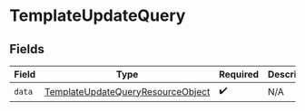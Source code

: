 # TemplateUpdateQuery


## Fields

| Field                                                                                             | Type                                                                                              | Required                                                                                          | Description                                                                                       |
| ------------------------------------------------------------------------------------------------- | ------------------------------------------------------------------------------------------------- | ------------------------------------------------------------------------------------------------- | ------------------------------------------------------------------------------------------------- |
| `data`                                                                                            | [TemplateUpdateQueryResourceObject](../../models/components/TemplateUpdateQueryResourceObject.md) | :heavy_check_mark:                                                                                | N/A                                                                                               |